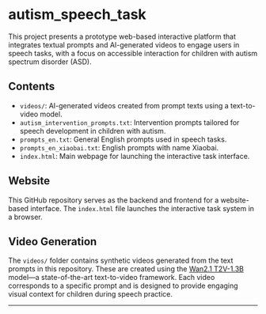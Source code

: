 # autism_speech_task

This project presents a prototype web-based interactive platform that integrates textual prompts and AI-generated videos to engage users in speech tasks, with a focus on accessible interaction for children with autism spectrum disorder (ASD).

## Contents

- `videos/`: AI-generated videos created from prompt texts using a text-to-video model.
- `autism_intervention_prompts.txt`: Intervention prompts tailored for speech development in children with autism.
- `prompts_en.txt`: General English prompts used in speech tasks.
- `prompts_en_xiaobai.txt`: English prompts with name Xiaobai.
- `index.html`: Main webpage for launching the interactive task interface.

## Website

This GitHub repository serves as the backend and frontend for a website-based interface. The `index.html` file launches the interactive task system in a browser.

## Video Generation

The `videos/` folder contains synthetic videos generated from the text prompts in this repository. These are created using the [Wan2.1 T2V-1.3B](https://github.com/Wan-Video/Wan2.1) model—a state-of-the-art text-to-video framework. Each video corresponds to a specific prompt and is designed to provide engaging visual context for children during speech practice.

---

